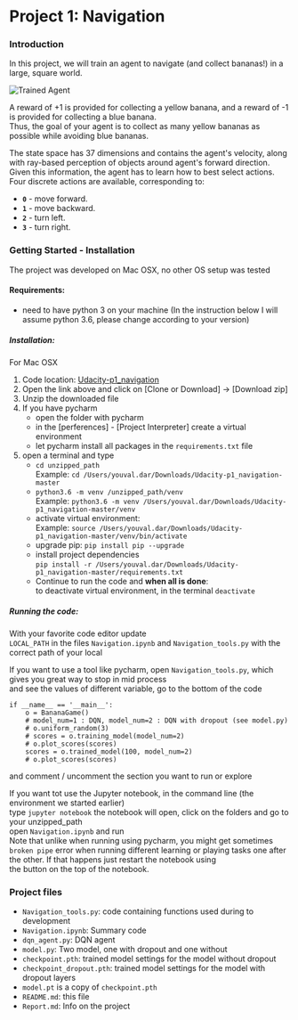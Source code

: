 [//]: # (Image References)

[image1]: https://user-images.githubusercontent.com/10624937/42135619-d90f2f28-7d12-11e8-8823-82b970a54d7e.gif "Trained Agent"

# Project 1: Navigation

### Introduction

In this project, we will train an agent to navigate (and collect bananas!) in a large, square world.  

![Trained Agent][image1]

A reward of +1 is provided for collecting a yellow banana, and a reward of -1 is provided for collecting a blue banana.  
Thus, the goal of your agent is to collect as many yellow bananas as possible while avoiding blue bananas.  

The state space has 37 dimensions and contains the agent's velocity, along with ray-based perception of objects around agent's forward direction.  
Given this information, the agent has to learn how to best select actions.  Four discrete actions are available, corresponding to:
- **`0`** - move forward.
- **`1`** - move backward.
- **`2`** - turn left.
- **`3`** - turn right.


### Getting Started - Installation

The project was developed on Mac OSX, no other OS setup was tested

#### Requirements:
- need to have python 3 on your machine 
  (In the instruction below I will assume python 3.6, please change according to your version)

##### Installation:

For Mac OSX

1. Code location: [Udacity-p1_navigation](https://github.com/youdar/Udacity-p1_navigation)   
2. Open the link above and click on [Clone or Download] -> [Download zip]   
3. Unzip the downloaded file   
4. If you have pycharm   
   - open the folder with pycharm  
   - in the [perferences] - [Project Interpreter] create a virtual environment   
   - let pycharm install all packages in the `requirements.txt` file   
4. open a terminal and type   
   - `cd unzipped_path`   
     Example: `cd /Users/youval.dar/Downloads/Udacity-p1_navigation-master` 
   - `python3.6 -m venv /unzipped_path/venv`   
     Example: `python3.6 -m venv /Users/youval.dar/Downloads/Udacity-p1_navigation-master/venv`   
   - activate virtual environment:   
     Example: `source /Users/youval.dar/Downloads/Udacity-p1_navigation-master/venv/bin/activate`  
   - upgrade pip: `pip install pip --upgrade`   
   - install project dependencies  
     `pip install -r /Users/youval.dar/Downloads/Udacity-p1_navigation-master/requirements.txt`   
   - Continue to run the code and **when all is done**:   
     to deactivate virtual environment, in the terminal `deactivate`  

##### Running the code:

With your favorite code editor update   
`LOCAL_PATH` in the files `Navigation.ipynb` and `Navigation_tools.py` with the correct path of your local

If you want to use a tool like pycharm, open `Navigation_tools.py`, which gives you great way to stop in mid process  
and see the values of different variable, go to the bottom of the code   
```
if __name__ == '__main__':
    o = BananaGame()
    # model_num=1 : DQN, model_num=2 : DQN with dropout (see model.py)
    # o.uniform_random(3)
    # scores = o.training_model(model_num=2)
    # o.plot_scores(scores)
    scores = o.trained_model(100, model_num=2)
    # o.plot_scores(scores)
```   
and comment / uncomment the section you want to run or explore   

If you want tot use the Jupyter notebook, in the command line (the environment we started earlier)   
type `jupyter notebook`  the notebook will open, click on the folders and go to your unzipped_path   
open `Navigation.ipynb` and run    
Note that unlike when running using pycharm, you might get sometimes `broken pipe` error when running 
different learning or playing tasks one after the other. If that happens just restart the notebook using   
the button on the top of the notebook.   

### Project files
- `Navigation_tools.py`: code containing functions used during to development
- `Navigation.ipynb`: Summary code
- `dqn_agent.py`: DQN agent
- `model.py`: Two model, one with dropout and one without
- `checkpoint.pth`: trained model settings for the model without dropout
- `checkpoint_dropout.pth`: trained model settings for the model with dropout layers
- `model.pt` is a copy of `checkpoint.pth`   
- `README.md`: this file
- `Report.md`: Info on the project
